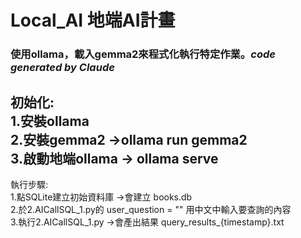 # Local_AI 地端AI計畫<br>
### 使用ollama，載入gemma2來程式化執行特定作業。*code generated by Claude*<br>

初始化:<br>
1.安裝ollama<br>
2.安裝gemma2 ->ollama run gemma2<br>
3.啟動地端ollama -> ollama serve<br>
----------------------------------------------------------------
執行步驟:<br>
1.點SQLite建立初始資料庫 ->會建立 books.db<br>
2.於2.AICallSQL_1.py的 user_question = "" 用中文中輸入要查詢的內容<br>
3.執行2.AICallSQL_1.py ->會產出結果 query_results_{timestamp}.txt<br>

